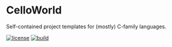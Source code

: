 # CelloWorld

Self-contained project templates for (mostly) C-family languages.

[![license](https://img.shields.io/github/license/auneri/CelloWorld.svg)](https://github.com/auneri/CelloWorld/blob/main/LICENSE.md)
[![build](https://img.shields.io/github/workflow/status/auneri/CelloWorld/CI)](https://github.com/auneri/CelloWorld/actions)
